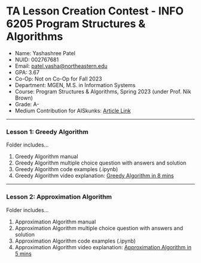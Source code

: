 # TA Lesson Creation Contest - INFO 6205 Program Structures & Algorithms

- Name: Yashashree Patel
- NUID: 002767681
- Email: patel.yasha@northeastern.edu
- GPA: 3.67
- Co-Op: Not on Co-Op for Fall 2023
- Department: MGEN, M.S. in Information Systems
- Course: Program Structures & Algorithms, Spring 2023 (under Prof. Nik Brown)
- Grade: A-
- Medium Contribution for AISkunks: [Article Link](https://medium.com/aiskunks/what-dall-e-2-is-capable-of-and-not-e731311e9b6a)
---

### Lesson 1: Greedy Algorithm
Folder includes...
1. Greedy Algorithm manual
2. Greedy Algorithm multiple choice question with answers and solution
3. Greedy Algorithm code examples (.ipynb)
4. Greedy Algorithm video explanation: [Greedy Algorithm in 8 mins](https://northeastern.zoom.us/rec/share/LVRWMOROlPXcnGxwyzorRvUvK9TZzj6AwoGi3YrRz05zSg0kO8ZOqCmgG8uXJq4r.3EnV25E4SZIjGXoK?startTime=1692906478000)

---

### Lesson 2: Approximation Algorithm
Folder includes...
1. Approximation Algorithm manual
2. Approximation Algorithm multiple choice question with answers and solution
3. Approximation Algorithm code examples (.ipynb)
4. Approximation Algorithm video explanation: [Approximation Algorithm in 5 mins](https://northeastern.zoom.us/rec/share/tmGfL3M-0z5HhWHDgFKRBuZj0YL4P6sFBBUuGKgliNgikH3HTd8NuM3JsUR1aMfk.AeGDymIOHnww9e6M?startTime=1692912248000)
